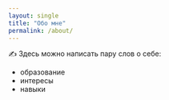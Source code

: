 ```yaml
---
layout: single
title: "Обо мне"
permalink: /about/
---
```


✍️ Здесь можно написать пару слов о себе:  
- образование  
- интересы  
- навыки
